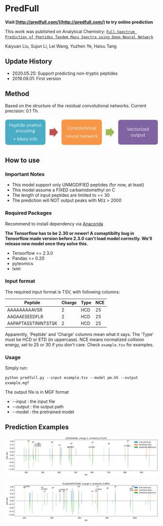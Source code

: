# PredFull

__Visit [http://predfull.com/](http://predfull.com/) to try online prediction__

This work was published on Analytical Chemistry: [`Full-Spectrum Prediction of Peptides Tandem Mass Spectra using Deep Neural Network`](https://pubs.acs.org/doi/10.1021/acs.analchem.9b04867)

Kaiyuan Liu, Sujun Li, Lei Wang, Yuzhen Ye, Haixu Tang

## Update History

* 2020.05.25: Support predicting non-tryptic peptides
* 2019.09.01: First version


## Method

Based on the structure of the residual convolutional networks. Current precision: 0.1 Th.

![model](imgs/model.png)

## How to use

### Important Notes

* This model support only UNMODIFIED peptides (for now, at least)
* This model assume a FIXED carbamidomethyl on C
* The length of input peptides are limited to =< 30
* The prediction will NOT output peaks with M/z > 2000

### Required Packages

Recommend to install dependency via [Anaconda](https://www.anaconda.com/distribution/)

__The Tensorflow has to be 2.30 or newer! A comaptibilty bug in Tensorflow made version before 2.3.0 can't load model correctly. We'll release new model once they solve this.__

* Tensorflow >= 2.3.0
* Pandas >= 0.20
* pyteomics
* lxml

### Input format

The required input format is TSV, with following columns:

Peptide | Charge | Type | NCE
------- | ------ | ---- | ---
AAAAAAAAAVSR | 2 | HCD | 25
AAGAAESEEDFLR | 2 | HCD | 25
AAPAPTASSTININTSTSK | 2 | HCD | 25

Apparently, 'Peptide' and 'Charge' columns mean what it says. The 'Type' must be HCD or ETD (in uppercase). NCE means normalized collision energy, set to 25 or 30 if you don't care. Check `example.tsv` for examples.

### Usage

Simply run:

`python predfull.py --input example.tsv --model pm.h5 --output example.mgf`

The output file is in MGF format

* --input : the input file
* --output : the output path
* --model : the pretrained model

## Prediction Examples

![example 1](imgs/hcd2.png)

![example 2](imgs/hcd1.png)
